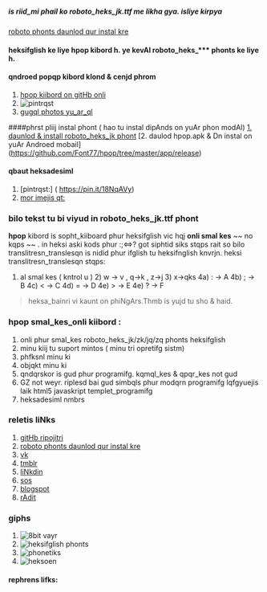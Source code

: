 ##### is riid_mi phail ko roboto_heks_jk.ttf me likha gya. isliye kirpya 
[roboto phonts daunlod qur instal kre][roboto heksbin phonts]

#### heksifglish ke liye hpop kibord h. ye kevAl roboto_heks_***  phonts ke liye h.
#### qndroed popqp kibord klond &amp; cenjd phrom  
1. [hpop kiibord on gitHb onli][hqkqrskibord_yu_ar_ql]  
2. ![pintrqst](https://i.pinimg.com/originals/e8/e8/c8/e8e8c80df0952ad32725b24fdbaff83b.gif)
3. [gugql photos yu_ar_ql](https://photos.app.goo.gl/xb4q21EsQ6yWAo6m7)  

####phrst pliij instal phont ( hao tu instal dipAnds on yuAr phon modAl)
[1. daunlod & install roboto_heks_jk phont]( https://github.com/Font77/hpop/tree/master/app/src/main/res/font )
[2. daulod hpop.apk & Dn instal on yuAr Androed mobail] (https://github.com/Font77/hpop/tree/master/app/release)

#### qbaut heksadesiml  
1. [pintrqst:] ( https://pin.it/18NqAVy)
2.  [mor imejis qt:](https://pin.it/1ztSTHM)

### bilo tekst tu bi viyud in roboto_heks_jk.ttf phont
**hpop** kibord is sopht_kiiboard phur heksifglish vic hqj **onli smal kes**  ~~ no kqps ~~ .
in heksi aski kods phur :;&lt;=&gt;? got siphtid siks stqps rait
so bilo translitresn_translesqn is nidid phur 
ifglish tu heksifnglish knvrjn.
heksi translitresn_translesqn stqps:
1) al smal kes ( kntrol u ) 2) w -> v , q->k , z->j 3) x->qks 
4a) : -> A 4b) ; -> B 4c) < -> C 4d) = -> D 4e) > -> E 4e) ? -> F

> heksa_bainri vi kaunt on phiNgArs.Thmb is yujd tu sho & haid.

### hpop smal_kes_onli kiibord :  
1. onli phur smal_kes roboto_heks_jk/zk/jq/zq phonts heksifglish
2. minu kiij tu suport mintos ( minu tri opretifg sistm)
 1. phfksnl minu ki
 2. objqkt minu ki
3. qndqrskor is gud phur programifg. kqmql_kes & qpqr_kes not gud
4. GZ not weyr. riplesd bai gud simbqls phur modqrn programifg lqfgyuejis laik html5 javaskript templet_programifg
5. heksadesiml nmbrs

### reletis liNks
1. [gitHb ripojitri](http://github.com/Font77/hpop)
2. [roboto phonts daunlod qur instal kre][roboto heksbin phonts]
3. [vk](http://vk.com/etphor)
4. [tmblr](http://heksinglish.tumblr.com)
5. [liNkdin](http://linkedin.com/in/vnti10vnso100)
6. [sos](http://en.wikipedia.org/wiki/Subject%E2%80%93object%E2%80%93verb)
7. [blogspot](http://heksadesiml.blogspot.com)
8. [rAdit](http://reddit.com/user/heksadesiml)

### giphs
1. ![8bit vayr](https://photos.google.com/photo/AF1QipOqzo4DC5FWus2ehcm6gZm-F0LnDTifwdc7wXS4)
2. ![heksifglish phonts](https://i.pinimg.com/originals/a6/c0/94/a6c094248a071ea0e99197429f6cfc03.gif)
3. ![phonetiks](https://photos.app.goo.gl/xb4q21EsQ6yWAo6m7)
4. ![heksoen](https://photos.app.goo.gl/wGSzsBxjmJjFAbAm9)

#### rephrens lifks:  
[roboto heksbin phonts]: http://github.com/Font77/hpop/tree/master/app/src/main/res/font
[hqkqrskibord_yu_ar_ql]: https://github.com/klausw/hackerskeyboard